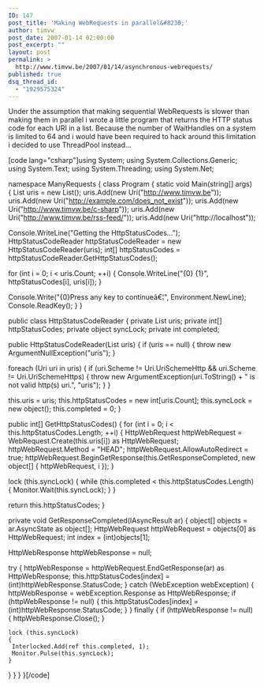 ```yaml
---
ID: 147
post_title: 'Making WebRequests in parallel&#8230;'
author: timvw
post_date: 2007-01-14 02:00:00
post_excerpt: ""
layout: post
permalink: >
  http://www.timvw.be/2007/01/14/asynchronous-webrequests/
published: true
dsq_thread_id:
  - "1929575324"
---
```

<p>Under the assumption that making sequential WebRequests is slower than making them in parallel i wrote a little program that returns the HTTP status code for each URI in a list. Because the number of WaitHandles on a system is limited to 64 and i would have been required to hack around this limitation i decided to use ThreadPool instead...</p>
[code lang="csharp"]using System;
using System.Collections.Generic;
using System.Text;
using System.Threading;
using System.Net;

namespace ManyRequests
{
 class Program
 {
  static void Main(string[] args)
  {
   List<uri> uris = new List<uri>();
   uris.Add(new Uri("http://www.timvw.be"));
   uris.Add(new Uri("http://example.com/does_not_exist"));
   uris.Add(new Uri("http://www.timvw.be/c-sharp"));
   uris.Add(new Uri("http://www.timvw.be/rss-feed/"));
   uris.Add(new Uri("http://localhost"));

   Console.WriteLine("Getting the HttpStatusCodes...");
   HttpStatusCodeReader httpStatusCodeReader = new HttpStatusCodeReader(uris);
   int[] httpStatusCodes = httpStatusCodeReader.GetHttpStatusCodes();

   for (int i = 0; i < uris.Count; ++i)
   {
    Console.WriteLine("{0} {1}", httpStatusCodes[i], uris[i]);
   }

   Console.Write("{0}Press any key to continueâ€¦", Environment.NewLine);
   Console.ReadKey();
  }
 }

 public class HttpStatusCodeReader
 {
  private List<uri> uris;
  private int[] httpStatusCodes;
  private object syncLock;
  private int completed;

  public HttpStatusCodeReader(List<uri> uris)
  {
   if (uris == null)
   {
    throw new ArgumentNullException("uris");
   }

   foreach (Uri uri in uris)
   {
    if (uri.Scheme != Uri.UriSchemeHttp && uri.Scheme != Uri.UriSchemeHttps)
    {
     throw new ArgumentException(uri.ToString() + " is not valid http(s) uri.", "uris");
    }
   }

   this.uris = uris;
   this.httpStatusCodes = new int[uris.Count];
   this.syncLock = new object();
   this.completed = 0;
  }

  public int[] GetHttpStatusCodes()
  {
   for (int i = 0; i < this.httpStatusCodes.Length; ++i)
   {
    HttpWebRequest httpWebRequest = WebRequest.Create(this.uris[i]) as HttpWebRequest;
    httpWebRequest.Method = "HEAD";
    httpWebRequest.AllowAutoRedirect = true;
    httpWebRequest.BeginGetResponse(this.GetResponseCompleted, new object[] { httpWebRequest, i });
   }

   lock (this.syncLock)
   {
    while (this.completed < this.httpStatusCodes.Length)
    {
     Monitor.Wait(this.syncLock);
    }
   }

   return this.httpStatusCodes;
  }

  private void GetResponseCompleted(IAsyncResult ar)
  {
   object[] objects = ar.AsyncState as object[];
   HttpWebRequest httpWebRequest = objects[0] as HttpWebRequest;
   int index = (int)objects[1];

   HttpWebResponse httpWebResponse = null;

   try
   {
    httpWebResponse = httpWebRequest.EndGetResponse(ar) as HttpWebResponse;
    this.httpStatusCodes[index] = (int)httpWebResponse.StatusCode;
   }
   catch (WebException webException)
   {
    httpWebResponse = webException.Response as HttpWebResponse;
    if (httpWebResponse != null)
    {
     this.httpStatusCodes[index] = (int)httpWebResponse.StatusCode;
    }
   }
   finally
   {
    if (httpWebResponse != null)
    {
     httpWebResponse.Close();
    }

    lock (this.syncLock)
    {
     Interlocked.Add(ref this.completed, 1);
     Monitor.Pulse(this.syncLock);
    }
   }
  }
 }
}[/code]